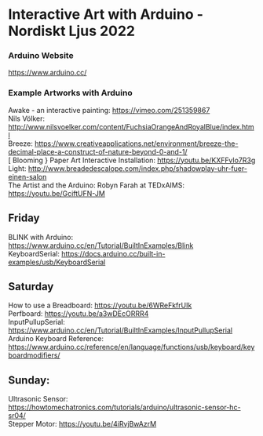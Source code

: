 # Interactive Art with Arduino - Nordiskt Ljus 2022

### Arduino Website
https://www.arduino.cc/


### Example Artworks with Arduino
Awake - an interactive painting: https://vimeo.com/251359867 <br>
Nils Völker: http://www.nilsvoelker.com/content/FuchsiaOrangeAndRoyalBlue/index.html <br>
Breeze: https://www.creativeapplications.net/environment/breeze-the-decimal-place-a-construct-of-nature-beyond-0-and-1/ <br>
[ Blooming } Paper Art Interactive Installation: https://youtu.be/KXFFvIo7R3g <br>
Light: http://www.breadedescalope.com/index.php/shadowplay-uhr-fuer-einen-salon <br>
The Artist and the Arduino: Robyn Farah at TEDxAIMS: https://youtu.be/GciftUFN-JM <br>

## Friday

BLINK with Arduino: https://www.arduino.cc/en/Tutorial/BuiltInExamples/Blink <br>
KeyboardSerial: https://docs.arduino.cc/built-in-examples/usb/KeyboardSerial <br>

## Saturday
How to use a Breadboard: https://youtu.be/6WReFkfrUIk <br>
Perfboard: https://youtu.be/a3wDEcORRR4 <br>
InputPullupSerial: https://www.arduino.cc/en/Tutorial/BuiltInExamples/InputPullupSerial <br>
Arduino Keyboard Reference: https://www.arduino.cc/reference/en/language/functions/usb/keyboard/keyboardmodifiers/ <br>

## Sunday:
Ultrasonic Sensor: https://howtomechatronics.com/tutorials/arduino/ultrasonic-sensor-hc-sr04/ <br>
Stepper Motor: https://youtu.be/4iRvjBwAzrM <br>

